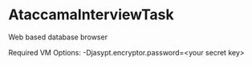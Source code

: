# AtaccamaInterviewTask
Web based database browser

Required VM Options: -Djasypt.encryptor.password=\<your secret key\>
